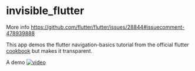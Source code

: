 # invisible_flutter

More info https://github.com/flutter/flutter/issues/28844#issuecomment-478939888

This app demos the flutter navigation-basics tutorial from the official flutter [cookbook](https://flutter.dev/docs/cookbook/navigation/navigation-basics) but makes it transparent.

A demo [![video](https://res.cloudinary.com/rootworld/image/upload/v1563699329/Demoflutter.png)](https://res.cloudinary.com/rootworld/image/upload/v1563699329/Demoflutter.mp4)

